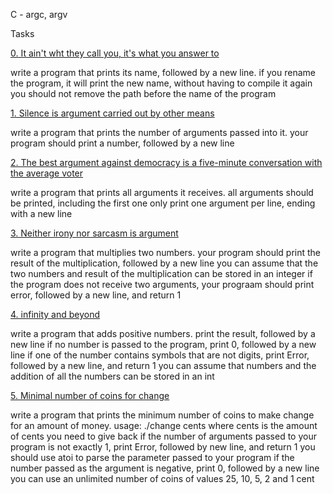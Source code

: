 C - argc, argv


Tasks


[0. It ain't wht they call you, it's what you answer to](0-whatsmyname.c)

write a program that prints its name, followed by a new line.
if you rename the program, it will print the new name, without having to compile it again
you should not remove the path before the name of the program

[1. Silence is argument carried out by other means](1-args.c)

write a program that prints the number of arguments passed into it.
your program should print a number, followed by a new line

[2. The best argument against democracy is a five-minute conversation with the average voter](2-args.c)

write a program that prints all arguments it receives.
all arguments should be printed, including the first one
only print one argument per line, ending with a new line

[3. Neither irony nor sarcasm is argument](3-mul.c)

write a program that multiplies two numbers.
your program should print the result of the multiplication, followed by a new line
you can assume that the two numbers and result of the multiplication can be stored in an integer
if the program does not receive two arguments, your prograam should print error, followed by a new line, and return 1

[4. infinity and beyond](4-add.c)

write a program that adds positive numbers.
print the result, followed by a new line
if no number is passed to the program, print 0, followed by a new line
if one of the number contains symbols that are not digits, print Error, followed by a new line, and return 1
you can assume that numbers and the addition of all the numbers can be stored in an int

[5. Minimal number of coins for change](100-change.c)

write a program that prints the minimum number of coins to make change for an amount of money.
usage: ./change cents
where cents is the amount of cents you need to give back
if the number of arguments passed to your program is not exactly 1, print Error, followed by new line, and return 1
you should use atoi to parse the parameter passed to your program
if the number passed as the argument is negative, print 0, followed by a new line
you can use an unlimited number of coins of values 25, 10, 5, 2 and 1 cent
